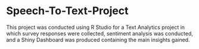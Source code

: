 # Speech-To-Text-Project
This project was conducted using R Studio for a Text Analytics project in which survey responses were collected, sentiment analysis was conducted, and a Shiny Dashboard was produced containing the main insights gained.
